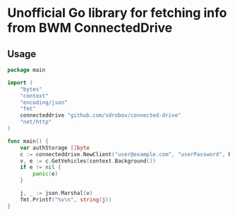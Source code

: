# Unofficial Go library for fetching info from BWM ConnectedDrive
## Usage
```go
package main

import (
	"bytes"
	"context"
	"encoding/json"
	"fmt"
	connecteddrive "github.com/sdrobov/connected-drive"
	"net/http"
)

func main() {
	var authStorage []byte
	c := connecteddrive.NewClient("user@example.com", "userPassword", bytes.NewBuffer(authStorage), http.DefaultClient)
	v, e := c.GetVehicles(context.Background())
	if e != nil {
		panic(e)
	}

	j, _ := json.Marshal(v)
	fmt.Printf("%v\n", string(j))
}
```
